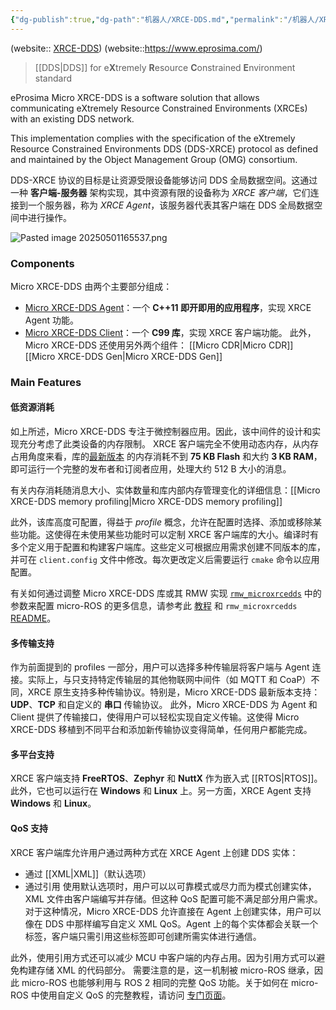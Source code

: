 ```yaml
---
{"dg-publish":true,"dg-path":"机器人/XRCE-DDS.md","permalink":"/机器人/XRCE-DDS/","dgPassFrontmatter":true,"noteIcon":"","created":"2025-03-27T15:35:41.804+08:00","updated":"2025-05-19T19:02:16.687+08:00"}
---
```



(website:: [XRCE-DDS](https://micro-xrce-dds.docs.eprosima.com/en/latest/index.html))  (website::https://www.eprosima.com/)
> [[DDS\|DDS]] for e**X**tremely **R**esource **C**onstrained **E**nvironment standard

eProsima Micro XRCE-DDS is a software solution that allows communicating eXtremely Resource Constrained Environments (XRCEs) with an existing DDS network.

This implementation complies with the specification of the eXtremely Resource Constrained Environments DDS (DDS-XRCE) protocol as defined and maintained by the Object Management Group (OMG) consortium.

DDS-XRCE 协议的目标是让资源受限设备能够访问 DDS 全局数据空间。这通过一种 **客户端-服务器** 架构实现，其中资源有限的设备称为 _XRCE 客户端_，它们连接到一个服务器，称为 _XRCE Agent_，该服务器代表其客户端在 DDS 全局数据空间中进行操作。 



![Pasted image 20250501165537.png](/img/user/Functional%20files/Photo%20Resources/Pasted%20image%2020250501165537.png)

### Components
Micro XRCE-DDS 由两个主要部分组成：
- [Micro XRCE-DDS Agent](https://github.com/eProsima/Micro-XRCE-DDS-Agent)：一个 **C++11 即开即用的应用程序**，实现 XRCE Agent 功能。
- [Micro XRCE-DDS Client](https://github.com/eProsima/Micro-XRCE-DDS-Client)：一个 **C99 库**，实现 XRCE 客户端功能。
此外，Micro XRCE-DDS 还使用另外两个组件：
[[Micro CDR\|Micro CDR]]   [[Micro XRCE-DDS Gen\|Micro XRCE-DDS Gen]]
### Main Features

#### 低资源消耗
如上所述，Micro XRCE-DDS 专注于微控制器应用。因此，该中间件的设计和实现充分考虑了此类设备的内存限制。 XRCE 客户端完全不使用动态内存，从内存占用角度来看，库的[最新版本](https://github.com/eProsima/Micro-XRCE-DDS-Client/releases/latest) 的内存消耗不到 **75 KB Flash** 和大约 **3 KB RAM**，即可运行一个完整的发布者和订阅者应用，处理大约 512 B 大小的消息。

有关内存消耗随消息大小、实体数量和库内部内存管理变化的详细信息：[[Micro XRCE-DDS memory profiling\|Micro XRCE-DDS memory profiling]]

此外，该库高度可配置，得益于 _profile_ 概念，允许在配置时选择、添加或移除某些功能。这使得在未使用某些功能时可以定制 XRCE 客户端库的大小。编译时有多个定义用于配置和构建客户端库。这些定义可根据应用需求创建不同版本的库，并可在 `client.config` 文件中修改。每次更改定义后需要运行 `cmake` 命令以应用配置。

有关如何通过调整 Micro XRCE-DDS 库或其 RMW 实现 [`rmw_microxrcedds`](https://github.com/micro-ROS/rmw-microxrcedds) 中的参数来配置 micro-ROS 的更多信息，请参考此 [教程](https://micro.ros.org/docs/tutorials/advanced/microxrcedds_rmw_configuration/) 和 `rmw_microxrcedds` [README](https://github.com/micro-ROS/rmw-microxrcedds#rmw-micro-xrce-dds-implementation)。
#### 多传输支持
作为前面提到的 profiles 一部分，用户可以选择多种传输层将客户端与 Agent 连接。实际上，与只支持特定传输层的其他物联网中间件（如 MQTT 和 CoaP）不同，XRCE 原生支持多种传输协议。特别是，Micro XRCE-DDS 最新版本支持：**UDP**、**TCP** 和自定义的 **串口** 传输协议。
此外，Micro XRCE-DDS 为 Agent 和 Client 提供了传输接口，使得用户可以轻松实现自定义传输。这使得 Micro XRCE-DDS 移植到不同平台和添加新传输协议变得简单，任何用户都能完成。

#### 多平台支持
XRCE 客户端支持 **FreeRTOS**、**Zephyr** 和 **NuttX** 作为嵌入式 [[RTOS\|RTOS]]。此外，它也可以运行在 **Windows** 和 **Linux** 上。另一方面，XRCE Agent 支持 **Windows** 和 **Linux**。

#### QoS 支持
XRCE 客户端库允许用户通过两种方式在 XRCE Agent 上创建 DDS 实体：
- 通过 [[XML\|XML]]（默认选项）
- 通过引用
使用默认选项时，用户可以以可靠模式或尽力而为模式创建实体，XML 文件由客户端编写并存储。但这种 QoS 配置可能不满足部分用户需求。对于这种情况，Micro XRCE-DDS 允许直接在 Agent 上创建实体，用户可以像在 DDS 中那样编写自定义 XML QoS。Agent 上的每个实体都会关联一个标签，客户端只需引用这些标签即可创建所需实体进行通信。

此外，使用引用方式还可以减少 MCU 中客户端的内存占用。因为引用方式可以避免构建存储 XML 的代码部分。
需要注意的是，这一机制被 micro-ROS 继承，因此 micro-ROS 也能够利用与 ROS 2 相同的完整 QoS 功能。关于如何在 micro-ROS 中使用自定义 QoS 的完整教程，请访问 [专门页面](https://micro.ros.org/docs/tutorials/advanced/create_dds_entities_by_ref/)。

